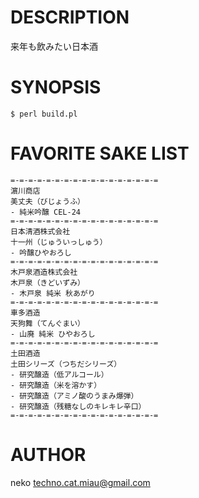 # DESCRIPTION

来年も飲みたい日本酒

# SYNOPSIS

    $ perl build.pl

# FAVORITE SAKE LIST

    =-=-=-=-=-=-=-=-=-=-=-=-=-=-=-=-=
    濵川商店
    美丈夫（びじょうふ）
    - 純米吟醸 CEL-24
    =-=-=-=-=-=-=-=-=-=-=-=-=-=-=-=-=
    日本清酒株式会社
    十一州（じゅういっしゅう）
    - 吟醸ひやおろし
    =-=-=-=-=-=-=-=-=-=-=-=-=-=-=-=-=
    木戸泉酒造株式会社
    木戸泉（きどいずみ）
    - 木戸泉 純米 秋あがり
    =-=-=-=-=-=-=-=-=-=-=-=-=-=-=-=-=
    車多酒造
    天狗舞（てんぐまい）
    - 山廃 純米 ひやおろし
    =-=-=-=-=-=-=-=-=-=-=-=-=-=-=-=-=
    土田酒造
    土田シリーズ（つちだシリーズ）
    - 研究醸造（低アルコール）
    - 研究醸造（米を溶かす）
    - 研究醸造（アミノ酸のうまみ爆弾）
    - 研究醸造（残糖なしのキレキレ辛口）
    =-=-=-=-=-=-=-=-=-=-=-=-=-=-=-=-=

# AUTHOR

neko <techno.cat.miau@gmail.com>